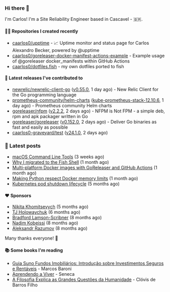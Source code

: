 ### Hi there 👋

I'm Carlos! I'm a Site Reliability Engineer based in Cascavel - 🇧🇷.

#### 👨‍💻 Repositories I created recently
- [caarlos0/upptime](https://github.com/caarlos0/upptime) - 📈 Uptime monitor and status page for Carlos Alexandro Becker, powered by @upptime
- [caarlos0/goreleaser-docker-manifest-actions-example](https://github.com/caarlos0/goreleaser-docker-manifest-actions-example) - Example usage of @goreleaser docker_manifests within GitHub Actions
- [caarlos0/dotfiles.fish](https://github.com/caarlos0/dotfiles.fish) - my own dotfiles ported to fish

#### 🚀 Latest releases I've contributed to


- [newrelic/newrelic-client-go](https://github.com/newrelic/newrelic-client-go) ([v0.55.0](https://github.com/newrelic/newrelic-client-go/releases/tag/v0.55.0), 1 day ago) - New Relic Client for the Go programming language
- [prometheus-community/helm-charts](https://github.com/prometheus-community/helm-charts) ([kube-prometheus-stack-12.10.6](https://github.com/prometheus-community/helm-charts/releases/tag/kube-prometheus-stack-12.10.6), 1 day ago) - Prometheus community Helm charts
- [goreleaser/nfpm](https://github.com/goreleaser/nfpm) ([v2.2.2](https://github.com/goreleaser/nfpm/releases/tag/v2.2.2), 2 days ago) - NFPM is Not FPM - a simple deb, rpm and apk packager written in Go
- [goreleaser/goreleaser](https://github.com/goreleaser/goreleaser) ([v0.152.0](https://github.com/goreleaser/goreleaser/releases/tag/v0.152.0), 2 days ago) - Deliver Go binaries as fast and easily as possible
- [caarlos0-graveyard/test](https://github.com/caarlos0-graveyard/test) ([v24.1.0](https://github.com/caarlos0-graveyard/test/releases/tag/v24.1.0), 2 days ago)

### 📄 Latest posts
- [macOS Command Line Tools](https://carlosbecker.com/posts/xcode-select/) (3 weeks ago)
- [Why I migrated to the Fish Shell](https://carlosbecker.com/posts/fish/) (1 month ago)
- [Multi-platform Docker images with GoReleaser and GitHub Actions](https://carlosbecker.com/posts/multi-platform-docker-images-goreleaser-gh-actions/) (1 month ago)
- [Making Python respect Docker memory limits](https://carlosbecker.com/posts/python-docker-limits/) (1 month ago)
- [Kubernetes pod shutdown lifecycle](https://carlosbecker.com/posts/k8s-pod-shutdown-lifecycle/) (5 months ago)

#### ❤️ Sponsors
- [Nikita Khomitsevych](https://github.com/hamsternik) (5 months ago)
- [TJ Holowaychuk](https://github.com/tj) (6 months ago)
- [Bradford Lamson-Scribner](https://github.com/bradford-hamilton) (8 months ago)
- [Nadim Kobeissi](https://github.com/kaepora) (8 months ago)
- [Aleksandr Razumov](https://github.com/ernado) (8 months ago)

Many thanks everyone! 🙏

#### 📚 Some books I'm reading
- [Guia Suno Fundos Imobiliários: Introdução sobre Investimentos Seguros e Rentáveis](https://www.goodreads.com/book/show/41973969-guia-suno-fundos-imobili-rios) - Marcos Baroni
- [Aprendendo a Viver](https://www.goodreads.com/book/show/28219486-aprendendo-a-viver) - Seneca
- [A Filosofia Explica as Grandes Questões da Humanidade](https://www.goodreads.com/book/show/24265319-a-filosofia-explica-as-grandes-quest-es-da-humanidade) - Clóvis de Barros Filho
